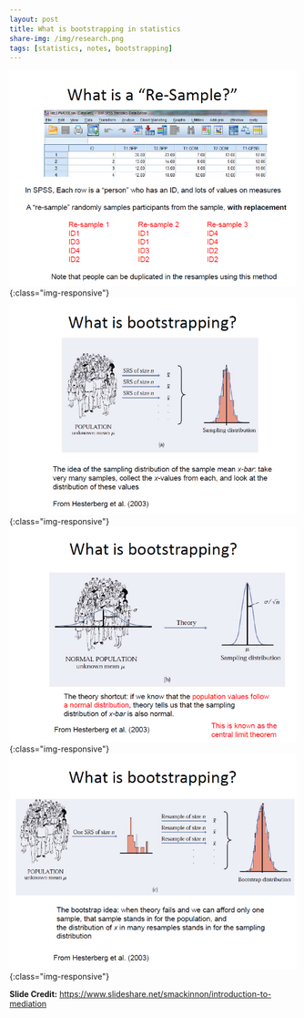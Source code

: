 ```yaml
---
layout: post
title: What is bootstrapping in statistics
share-img: /img/research.png
tags: [statistics, notes, bootstrapping]
---
```

![Bootstrapping in Statistics-1](/img/bootstrap-1.png){:class="img-responsive"}
![Bootstrapping in Statistics-2](/img/bootstrap-2.png){:class="img-responsive"}
![Bootstrapping in Statistics-3](/img/bootstrap-3.png){:class="img-responsive"}
![Bootstrapping in Statistics-4](/img/bootstrap-4.png){:class="img-responsive"}


**Slide Credit:** https://www.slideshare.net/smackinnon/introduction-to-mediation
